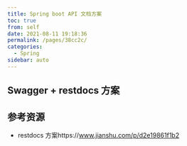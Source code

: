 ```yaml
---
title: Spring boot API 文档方案
toc: true
from: self
date: 2021-08-11 19:18:36
permalink: /pages/38cc2c/
categories:
  - Spring 
sidebar: auto
---
```


##  Swagger + restdocs 方案





## 参考资源



- restdocs 方案https://www.jianshu.com/p/d2e19861f1b2
